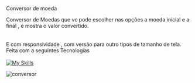 Conversor de moeda


Conversor de Moedas que vc pode escolher nas opções a moeda inicial e a final , e mostra o valor convertido. 
<br>
<br>
<br>
E com responsividade , com versão para outro tipos de tamanho de tela.
<br>
Feita com a seguintes Tecnologias 
<br>
<br>
[![My Skills](https://skillicons.dev/icons?i=js,html,css)](https://skillicons.dev)

![conversor](https://github.com/user-attachments/assets/c467b072-a201-49cd-a52c-5b53ca30f004)

